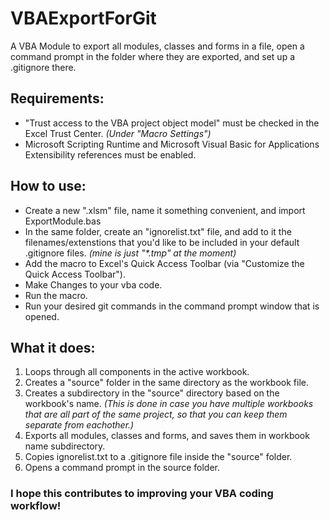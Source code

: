 # VBAExportForGit
A VBA Module to export all modules, classes and forms in a file, open a command prompt in the folder where they are exported, and set up a .gitignore there.

## Requirements:
* "Trust access to the VBA project object model" must be checked in the Excel Trust Center. *(Under "Macro Settings")*
* Microsoft Scripting Runtime and Microsoft Visual Basic for Applications Extensibility references must be enabled.

## How to use:
* Create a new ".xlsm" file, name it something convenient, and import ExportModule.bas
* In the same folder, create an "ignorelist.txt" file, and add to it the filenames/extenstions that you'd like to be included in your default .gitignore files. *(mine is just "\*.tmp" at the moment)*
* Add the macro to Excel's Quick Access Toolbar (via "Customize the Quick Access Toolbar").
* Make Changes to your vba code.
* Run the macro.
* Run your desired git commands in the command prompt window that is opened.

## What it does:
1. Loops through all components in the active workbook.
1. Creates a "source" folder in the same directory as the workbook file.
1. Creates a subdirectory in the "source" directory based on the workbook's name. *(This is done in case you have multiple workbooks that are all part of the same project, so that you can keep them separate from eachother.)*
1. Exports all modules, classes and forms, and saves them in workbook name subdirectory.
1. Copies ignorelist.txt to a .gitignore file inside the "source" folder.
1. Opens a command prompt in the source folder.

### I hope this contributes to improving your VBA coding workflow!

